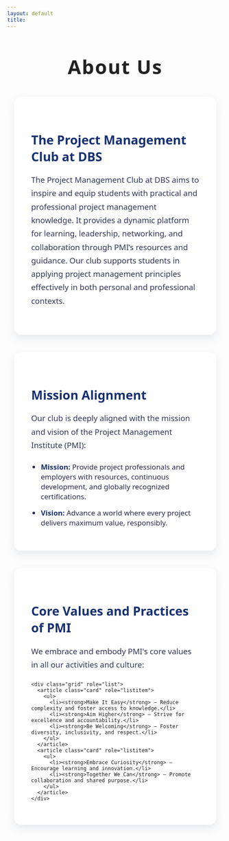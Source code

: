 ```yaml
---
layout: default
title: 
---
```


<div class="about-container">
  <p class="team-head-text stylish-heading">About Us</p>

  <section class="about-section">
    <h2 class="section-heading">The Project Management Club at DBS</h2>
    <p>
      The Project Management Club at DBS aims to inspire and equip students with practical and professional project management knowledge. It provides a dynamic platform for learning, leadership, networking, and collaboration through PMI’s resources and guidance. Our club supports students in applying project management principles effectively in both personal and professional contexts.
    </p>
  </section>

  <section class="about-section">
    <h2 class="section-heading">Mission Alignment</h2>
    <p>
      Our club is deeply aligned with the mission and vision of the Project Management Institute (PMI):
    </p>
    <ul>
      <li><strong>Mission:</strong> Provide project professionals and employers with resources, continuous development, and globally recognized certifications.</li>
      <li><strong>Vision:</strong> Advance a world where every project delivers maximum value, responsibly.</li>
    </ul>
  </section>

  <section class="about-section">
    <h2 class="section-heading">Core Values and Practices of PMI</h2>
    <p>
      We embrace and embody PMI's core values in all our activities and culture:
    </p>

    <div class="grid" role="list">
      <article class="card" role="listitem">
        <ul>
          <li><strong>Make It Easy</strong> – Reduce complexity and foster access to knowledge.</li>
          <li><strong>Aim Higher</strong> – Strive for excellence and accountability.</li>
          <li><strong>Be Welcoming</strong> – Foster diversity, inclusivity, and respect.</li>
        </ul>
      </article>
      <article class="card" role="listitem">
        <ul>
          <li><strong>Embrace Curiosity</strong> – Encourage learning and innovation.</li>
          <li><strong>Together We Can</strong> – Promote collaboration and shared purpose.</li>
        </ul>
      </article>
    </div>
  </section>
</div>

<style>
  .about-container {
    max-width: 1200px;
    margin: 3rem auto;
    padding: 0 1rem;
    font-family: 'Segoe UI', Tahoma, Geneva, Verdana, sans-serif;
  }

  .stylish-heading {
    text-align: center;
    font-size: 2.8rem;
    font-weight: 700;
    color: #222;
    margin-bottom: 2rem;
    letter-spacing: 0.05em;
  }

  .about-section {
    background: white;
    border-radius: 16px;
    box-shadow: 0 8px 20px rgba(25, 45, 90, 0.1);
    padding: 2.5rem 2.5rem;
    margin-bottom: 2.5rem;
  }

  .section-heading {
    font-size: 1.8rem;
    font-weight: 700;
    color: #163172;
    margin-bottom: 1.2rem;
  }

  p {
    font-size: 1.15rem;
    color: #333758;
    margin-bottom: 1.5rem;
    line-height: 1.7;
  }

  ul {
    padding-left: 1.4rem;
    color: #2a2a4d;
  }

  ul li {
    margin-bottom: 0.9rem;
    font-size: 1.05rem;
  }

  ul li strong {
    color: #163172;
  }

  .grid {
    display: flex;
    gap: 2rem;
    flex-wrap: wrap;
    margin-top: 2rem;
  }

  .card {
    flex: 1;
    min-width: 280px;
    background: #e5ebff;
    padding: 1.8rem 2rem;
    border-radius: 12px;
    box-shadow: 0 6px 15px rgba(22, 49, 114, 0.12);
  }

  @media (max-width: 700px) {
    .grid {
      flex-direction: column;
    }
  }
</style>
